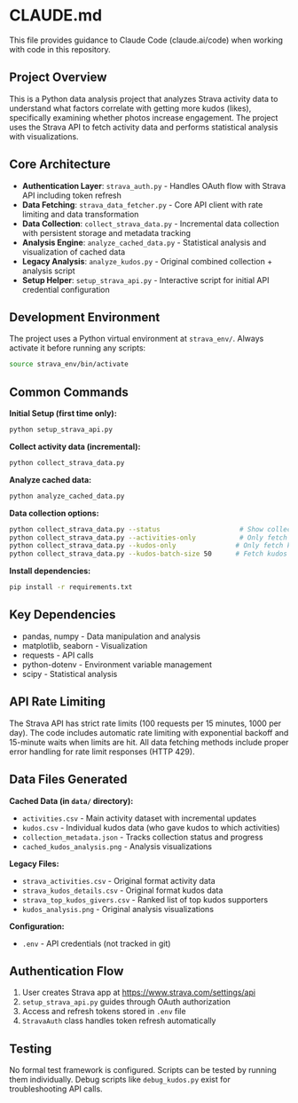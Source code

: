 # CLAUDE.md

This file provides guidance to Claude Code (claude.ai/code) when working with code in this repository.

## Project Overview

This is a Python data analysis project that analyzes Strava activity data to understand what factors correlate with getting more kudos (likes), specifically examining whether photos increase engagement. The project uses the Strava API to fetch activity data and performs statistical analysis with visualizations.

## Core Architecture

- **Authentication Layer**: `strava_auth.py` - Handles OAuth flow with Strava API including token refresh
- **Data Fetching**: `strava_data_fetcher.py` - Core API client with rate limiting and data transformation
- **Data Collection**: `collect_strava_data.py` - Incremental data collection with persistent storage and metadata tracking
- **Analysis Engine**: `analyze_cached_data.py` - Statistical analysis and visualization of cached data
- **Legacy Analysis**: `analyze_kudos.py` - Original combined collection + analysis script
- **Setup Helper**: `setup_strava_api.py` - Interactive script for initial API credential configuration

## Development Environment

The project uses a Python virtual environment at `strava_env/`. Always activate it before running any scripts:

```bash
source strava_env/bin/activate
```

## Common Commands

**Initial Setup (first time only):**
```bash
python setup_strava_api.py
```

**Collect activity data (incremental):**
```bash
python collect_strava_data.py
```

**Analyze cached data:**
```bash
python analyze_cached_data.py
```

**Data collection options:**
```bash
python collect_strava_data.py --status                    # Show collection status
python collect_strava_data.py --activities-only           # Only fetch activities
python collect_strava_data.py --kudos-only               # Only fetch kudos
python collect_strava_data.py --kudos-batch-size 50      # Fetch kudos for 50 activities
```

**Install dependencies:**
```bash
pip install -r requirements.txt
```

## Key Dependencies

- pandas, numpy - Data manipulation and analysis
- matplotlib, seaborn - Visualization
- requests - API calls
- python-dotenv - Environment variable management
- scipy - Statistical analysis

## API Rate Limiting

The Strava API has strict rate limits (100 requests per 15 minutes, 1000 per day). The code includes automatic rate limiting with exponential backoff and 15-minute waits when limits are hit. All data fetching methods include proper error handling for rate limit responses (HTTP 429).

## Data Files Generated

**Cached Data (in `data/` directory):**
- `activities.csv` - Main activity dataset with incremental updates
- `kudos.csv` - Individual kudos data (who gave kudos to which activities)
- `collection_metadata.json` - Tracks collection status and progress
- `cached_kudos_analysis.png` - Analysis visualizations

**Legacy Files:**
- `strava_activities.csv` - Original format activity data
- `strava_kudos_details.csv` - Original format kudos data
- `strava_top_kudos_givers.csv` - Ranked list of top kudos supporters
- `kudos_analysis.png` - Original analysis visualizations

**Configuration:**
- `.env` - API credentials (not tracked in git)

## Authentication Flow

1. User creates Strava app at https://www.strava.com/settings/api
2. `setup_strava_api.py` guides through OAuth authorization
3. Access and refresh tokens stored in `.env` file
4. `StravaAuth` class handles token refresh automatically

## Testing

No formal test framework is configured. Scripts can be tested by running them individually. Debug scripts like `debug_kudos.py` exist for troubleshooting API calls.